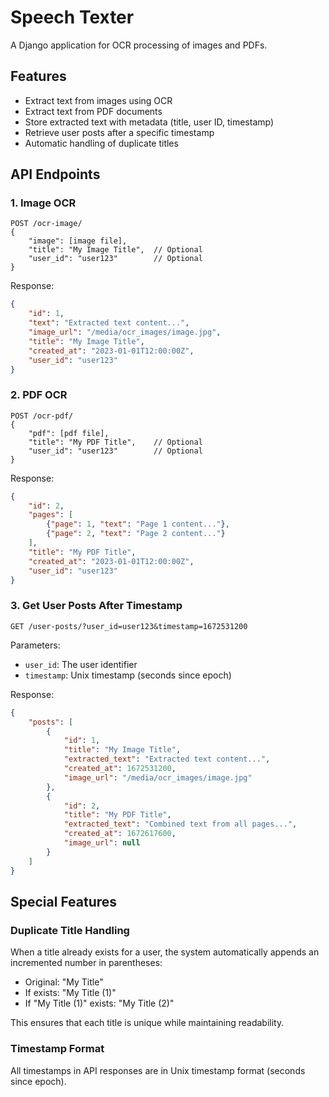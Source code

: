 # Speech Texter

A Django application for OCR processing of images and PDFs.

## Features

- Extract text from images using OCR
- Extract text from PDF documents
- Store extracted text with metadata (title, user ID, timestamp)
- Retrieve user posts after a specific timestamp
- Automatic handling of duplicate titles

## API Endpoints

### 1. Image OCR

```
POST /ocr-image/
{
    "image": [image file],
    "title": "My Image Title",  // Optional
    "user_id": "user123"        // Optional
}
```

Response:
```json
{
    "id": 1,
    "text": "Extracted text content...",
    "image_url": "/media/ocr_images/image.jpg",
    "title": "My Image Title",
    "created_at": "2023-01-01T12:00:00Z",
    "user_id": "user123"
}
```

### 2. PDF OCR

```
POST /ocr-pdf/
{
    "pdf": [pdf file],
    "title": "My PDF Title",    // Optional
    "user_id": "user123"        // Optional
}
```

Response:
```json
{
    "id": 2,
    "pages": [
        {"page": 1, "text": "Page 1 content..."},
        {"page": 2, "text": "Page 2 content..."}
    ],
    "title": "My PDF Title",
    "created_at": "2023-01-01T12:00:00Z",
    "user_id": "user123"
}
```

### 3. Get User Posts After Timestamp

```
GET /user-posts/?user_id=user123&timestamp=1672531200
```

Parameters:
- `user_id`: The user identifier
- `timestamp`: Unix timestamp (seconds since epoch)

Response:
```json
{
    "posts": [
        {
            "id": 1,
            "title": "My Image Title",
            "extracted_text": "Extracted text content...",
            "created_at": 1672531200,
            "image_url": "/media/ocr_images/image.jpg"
        },
        {
            "id": 2,
            "title": "My PDF Title",
            "extracted_text": "Combined text from all pages...",
            "created_at": 1672617600,
            "image_url": null
        }
    ]
}
```

## Special Features

### Duplicate Title Handling

When a title already exists for a user, the system automatically appends an incremented number in parentheses:

- Original: "My Title"
- If exists: "My Title (1)"
- If "My Title (1)" exists: "My Title (2)"

This ensures that each title is unique while maintaining readability.

### Timestamp Format

All timestamps in API responses are in Unix timestamp format (seconds since epoch).
 
